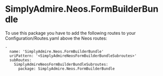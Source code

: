 SimplyAdmire.Neos.FormBuilderBundle
===================================

To use this package you have to add the following routes to your Configuration/Routes.yaml above the Neos routes:

```
-
  name: 'SimplyAdmire.Neos.FormBuilderBundle'
  uriPattern: '<SimplyAdmireNeosFormBuilderBundleSubroutes>'
  subRoutes:
    SimplyAdmireNeosFormBuilderBundleSubroutes:
      package: SimplyAdmire.Neos.FormBuilderBundle
```
